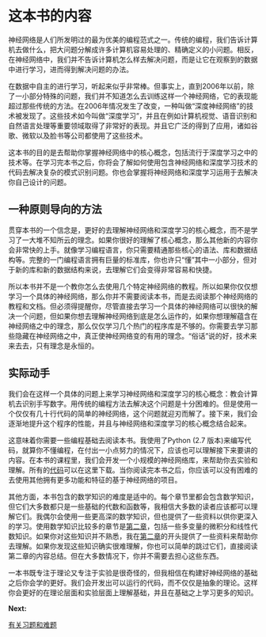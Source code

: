 # 这本书的内容
神经网络是人们所发明过的最为优美的编程范式之一。传统的编程，我们告诉计算机去做什么，把大问题分解成许多计算机容易处理的、精确定义的小问题。相反，在神经网络中，我们并不告诉计算机怎么样去解决问题，而是让它在观察到的数据中进行学习，进而得到解决问题的办法。

在数据中自主的进行学习，听起来似乎非常棒。但事实上，直到2006年以前，除了一小部分特殊的问题，我们并不知道怎么去训练这样一个神经网络，它的表现能超过那些传统的方法。在2006年情况发生了改变，一种叫做“深度神经网络”的技术被发现了。这些技术如今叫做“深度学习”，并且在例如计算机视觉、语音识别和自然语言处理等重要领域取得了非常好的表现。并且它广泛的得到了应用，诸如谷歌、微软以及脸书等公司都使用了这些技术。

这本书的目的是去帮助你掌握神经网络中的核心概念，包括流行于深度学习之中的技术等。在学习完本书之后，你将会了解如何使用包含神经网络和深度学习技术的代码去解决复杂的模式识别问题。你也会掌握将神经网络和深度学习运用于去解决你自己设计的问题。

## 一种原则导向的方法
贯穿本书的一个信念是，更好的去理解神经网络和深度学习的核心概念，而不是学习了一大堆不知所云的理念。如果你很好的理解了核心概念，那么其他新的内容你会非常快的上手。就像学习编程语言，你只需要精通那些核心的语法、库和数据结构等。完整的一门编程语言拥有巨量的标准库，你也许只“懂”其中一小部分，但对于新的库和新的数据结构来说，去理解它们会变得非常容易和快捷。

所以本书并不是一个教你怎么去使用几个特定神经网络的教程。所以如果你仅仅想学习一个具体的神经网络，那么你并不需要阅读本书，而是去阅读那个神经网络的教程和文档。但必须得提醒你，尽管直接去学习一个具体的神经网络可以很快的解决一个问题，但如果你想去理解神经网络到底是怎么运作的，如果你想理解蕴含在神经网络之中的理念，那么仅仅学习几个热门的程序库是不够的。你需要去学习那些隐藏在神经网络之中，真正使神经网络变的有用的理念。“俗话”说的好，技术来来去去，只有理念是永恒的。

## 实际动手
我们会在这样一个具体的问题上来学习神经网络和深度学习的核心概念：教会计算机去识别手写数字。用传统的编程方法去解决这个问题是十分困难的。但是使用一个仅仅有几十行代码的简单的神经网络，这个问题就迎刃而解了。接下来，我们会逐渐地提升这个程序的性能，并且与神经网络和深度学习的核心概念结合起来。

这意味着你需要一些编程基础去阅读本书。我使用了Python (2.7 版本)来编写代码，就算你不懂编程，在付出一小点努力的情况下，应该也可以理解接下来要讲的内容。在本书的课程里，我们会开发一个小规模的神经网络库，来帮助你去实验和理解。所有的[代码](https://github.com/mnielsen/neural-networks-and-deep-learning)可以在这里下载。当你阅读完本书之后，你应该可以没有困难的去使用其他拥有更多功能和特征的基于神经网络的项目。

其他方面，本书包含的数学知识的难度是适中的。每个章节里都会包含数学知识，但它们大多数都只是一些基础的代数和函数等，我相信大多数的读者应该都可以理解它们。我偶尔会使用一些更高深的数学知识，但也提供了一些资料以供你更深入的学习。使用数学知识比较多的章节是[第二章](Chapter-2.md)，包括一些多变量的微积分和线性代数知识。如果你对这些知识并不熟悉，我在[第二章](Chapter-2.md)的开头提供了一些资料来帮助你去理解。如果你发现这些知识确实很难理解，你也可以简单的跳过它们，直接阅读第二章的内容总结。但在大多数情况下，你并不需要去担心这些东西。

一本书既专注于理论又专注于实验是很奇怪的，但我相信在构建好神经网络的基础之后你会学的更好。我们会开发出可以运行的代码，而不仅仅是抽象的理论。这样你会更好的在理论层面和实验层面上理解基础，并且在基础之上学习更多的知识。

**Next:**

[有关习题和难题](On-the-exercises-and-problems.md)

